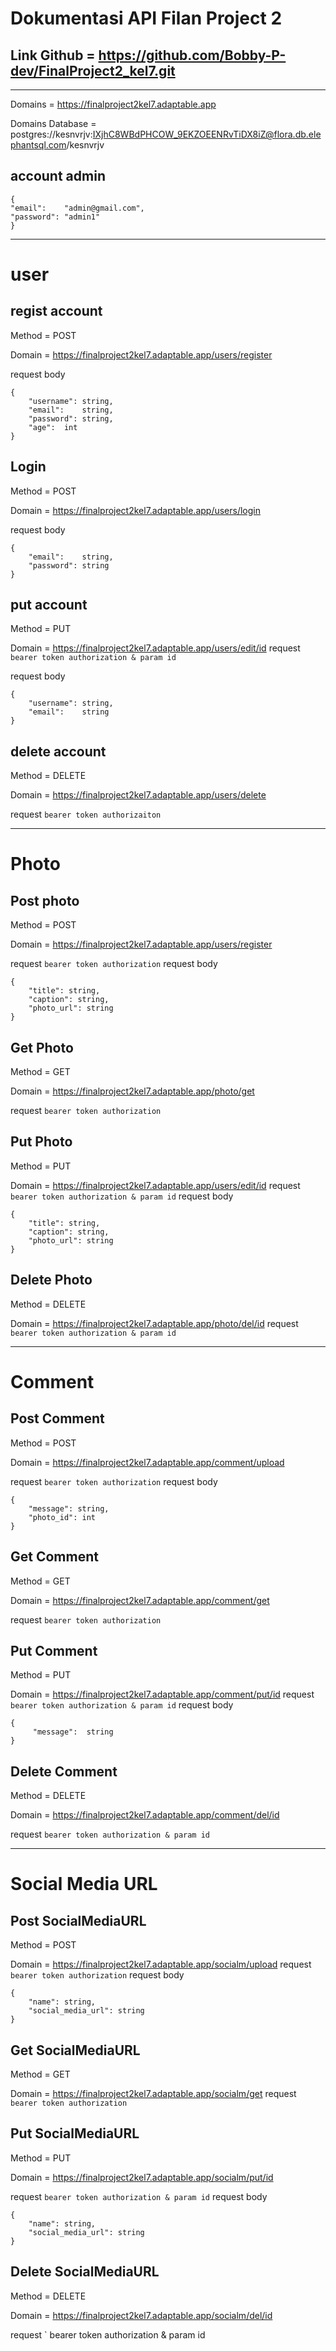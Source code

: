# Dokumentasi API Filan Project 2

## Link Github = https://github.com/Bobby-P-dev/FinalProject2_kel7.git

***

Domains = https://finalproject2kel7.adaptable.app

Domains Database = postgres://kesnvrjv:IXjhC8WBdPHCOW_9EKZOEENRvTiDX8iZ@flora.db.elephantsql.com/kesnvrjv


## account admin
    {
    "email":    "admin@gmail.com",
    "password": "admin1"
    }

***
# user
## regist account

Method = POST

Domain = https://finalproject2kel7.adaptable.app/users/register


request body 
```
{
    "username": string,
    "email":    string,
    "password": string,
    "age":  int
}
```

## Login

Method = POST

Domain = https://finalproject2kel7.adaptable.app/users/login

request body

```
{
    "email":    string,
    "password": string
}
```
## put account

Method = PUT

Domain = https://finalproject2kel7.adaptable.app/users/edit/id
request
`
bearer token authorization & param id
`

request body
```
{
    "username": string,
    "email":    string
}
```
## delete account

Method = DELETE

Domain = https://finalproject2kel7.adaptable.app/users/delete

request
`
bearer token authorizaiton
`
***

# Photo
## Post photo

Method = POST

Domain = https://finalproject2kel7.adaptable.app/users/register

request
`
bearer token authorization
`
request body 
```
{
    "title": string,
    "caption": string,
    "photo_url": string
}
```

## Get Photo

Method = GET

Domain = https://finalproject2kel7.adaptable.app/photo/get

request
`
bearer token authorization
`

## Put Photo

Method = PUT

Domain = https://finalproject2kel7.adaptable.app/users/edit/id
request
`
bearer token authorization & param id
`
request body 
```
{
    "title": string,
    "caption": string,
    "photo_url": string
}
```

## Delete Photo

Method = DELETE

Domain = https://finalproject2kel7.adaptable.app/photo/del/id
request
`
bearer token authorization & param id
`

***

# Comment
## Post Comment

Method = POST

Domain = https://finalproject2kel7.adaptable.app/comment/upload

request
`
bearer token authorization
`
request body 
```
{
    "message": string,
    "photo_id": int
}
```

## Get Comment

Method = GET

Domain = https://finalproject2kel7.adaptable.app/comment/get

request
`
bearer token authorization
`

## Put Comment

Method = PUT

Domain = https://finalproject2kel7.adaptable.app/comment/put/id
request
`
bearer token authorization & param id
`
request body 
```
{
     "message":  string
}
```

## Delete Comment

Method = DELETE

Domain = https://finalproject2kel7.adaptable.app/comment/del/id

request
`
bearer token authorization & param id
`

***

# Social Media URL
## Post SocialMediaURL

Method = POST

Domain = https://finalproject2kel7.adaptable.app/socialm/upload
request
`
bearer token authorization
`
request body 
```
{
    "name": string,
    "social_media_url": string
}
```

## Get SocialMediaURL

Method = GET

Domain = https://finalproject2kel7.adaptable.app/socialm/get
request
`
bearer token authorization
`

## Put SocialMediaURL

Method = PUT

Domain = https://finalproject2kel7.adaptable.app/socialm/put/id

request
`
bearer token authorization & param id
`
request body 
```
{
    "name": string,
    "social_media_url": string
}
```

## Delete SocialMediaURL

Method = DELETE

Domain = https://finalproject2kel7.adaptable.app/socialm/del/id

request
`
bearer token authorization & param id